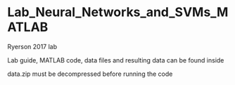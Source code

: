# Lab_Neural_Networks_and_SVMs_MATLAB

Ryerson 2017 lab

Lab guide, MATLAB code, data files and resulting data can be found inside

data.zip must be decompressed before running the code
